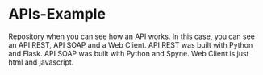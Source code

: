 # APIs-Example
Repository when you can see how an API works. In this case, you can see an API REST, API SOAP and a Web Client.
API REST was built with Python and Flask.
API SOAP was built with Python and Spyne.
Web Client is just html and javascript.
